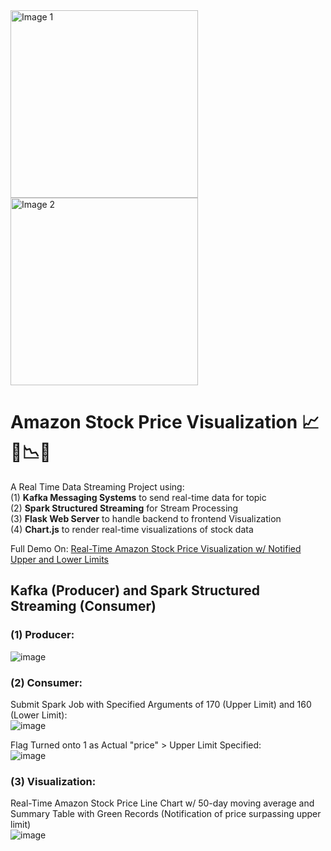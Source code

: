 <img src="https://github.com/Bernardbyy/AmazonStockPriceVisualization/assets/75737130/b91c64ce-73fb-4189-b0f5-2e3152bccb1a" alt="Image 1" width="300" height="300">
<img src="https://github.com/Bernardbyy/AmazonStockPriceVisualization/assets/75737130/b6105f67-a284-4ffe-b066-513a82616770" alt="Image 2" width="300" height="300">



# Amazon Stock Price Visualization 📈🚀📉💸
A Real Time Data Streaming Project using:<br> 
(1) **Kafka Messaging Systems** to send real-time data for topic <br> 
(2) **Spark Structured Streaming** for Stream Processing <br> 
(3) **Flask Web Server** to handle backend to frontend Visualization<br>
(4) **Chart.js** to render real-time visualizations of stock data<br> 

Full Demo On: [Real-Time Amazon Stock Price Visualization w/ Notified Upper and Lower Limits](https://drive.google.com/file/d/16zkV1kaSEBXrfBr7UMDQE0HGE0yTcN_M/view?usp=sharing)

## Kafka (Producer) and Spark Structured Streaming (Consumer)
### (1) Producer: <br>
![image](https://github.com/Bernardbyy/AmazonStockPriceVisualization/assets/75737130/c806e586-5529-4edf-b47a-15cebad2a5b9)


### (2) Consumer: <br>
Submit Spark Job with Specified Arguments of 170 (Upper Limit) and 160 (Lower Limit):<br>
![image](https://github.com/Bernardbyy/AmazonStockPriceVisualization/assets/75737130/e663e162-062a-46ad-95f6-5400f3aecf66)

Flag Turned onto 1 as Actual "price" > Upper Limit Specified:<br>
![image](https://github.com/Bernardbyy/AmazonStockPriceVisualization/assets/75737130/9cca453e-82c3-48c8-b68c-2143ab20e3af)


### (3) Visualization: <br>
Real-Time Amazon Stock Price Line Chart w/ 50-day moving average and Summary Table with Green Records (Notification of price surpassing upper limit)<br>
![image](https://github.com/Bernardbyy/AmazonStockPriceVisualization/assets/75737130/7ff8dbd2-b571-40c4-94bc-8c686ac1ddb5)





